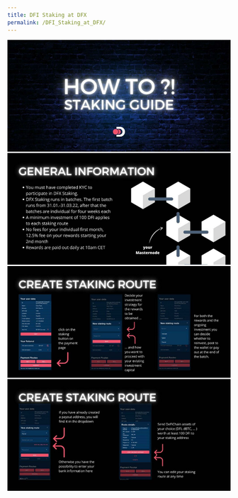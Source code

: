 ```yaml
---
title: DFI Staking at DFX
permalink: /DFI_Staking_at_DFX/
---
```


![](./../media/dfxstaking_EN_1.jpg)
![](./../media/dfxstaking_EN_2.jpg)
![](./../media/dfxstaking_EN_3.jpg)
![](./../media/dfxstaking_EN_4.jpg)
